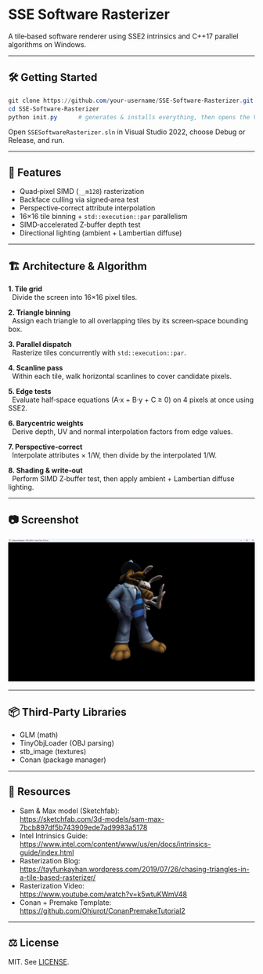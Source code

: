 # SSE Software Rasterizer

A tile‑based software renderer using SSE2 intrinsics and C++17 parallel algorithms on Windows.

---

## 🛠 Getting Started

```powershell
git clone https://github.com/your-username/SSE-Software-Rasterizer.git
cd SSE-Software-Rasterizer
python init.py      # generates & installs everything, then opens the VS solution
```

Open `SSESoftwareRasterizer.sln` in Visual Studio 2022, choose Debug or Release, and run.

---

## 🚀 Features

- Quad‑pixel SIMD (`__m128`) rasterization  
- Backface culling via signed‑area test  
- Perspective‑correct attribute interpolation  
- 16×16 tile binning + `std::execution::par` parallelism  
- SIMD‑accelerated Z‑buffer depth test  
- Directional lighting (ambient + Lambertian diffuse)  

---

## 🏗 Architecture & Algorithm

**1. Tile grid**  
&nbsp;&nbsp;Divide the screen into 16×16 pixel tiles.

**2. Triangle binning**  
&nbsp;&nbsp;Assign each triangle to all overlapping tiles by its screen‑space bounding box.

**3. Parallel dispatch**  
&nbsp;&nbsp;Rasterize tiles concurrently with `std::execution::par`.

**4. Scanline pass**  
&nbsp;&nbsp;Within each tile, walk horizontal scanlines to cover candidate pixels.

**5. Edge tests**  
&nbsp;&nbsp;Evaluate half‑space equations (A·x + B·y + C ≥ 0) on 4 pixels at once using SSE2.

**6. Barycentric weights**  
&nbsp;&nbsp;Derive depth, UV and normal interpolation factors from edge values.

**7. Perspective‑correct**  
&nbsp;&nbsp;Interpolate attributes × 1/W, then divide by the interpolated 1/W.

**8. Shading & write‑out**  
&nbsp;&nbsp;Perform SIMD Z‑buffer test, then apply ambient + Lambertian diffuse lighting.

---

## 📷 Screenshot

![Rasterizer Demo](screenshot.png)

---

## 📦 Third‑Party Libraries

- GLM (math)  
- TinyObjLoader (OBJ parsing)  
- stb_image (textures)  
- Conan (package manager)  

---

## 🔗 Resources

- Sam & Max model (Sketchfab):  
  https://sketchfab.com/3d-models/sam-max-7bcb897df5b743909ede7ad9983a5178  
- Intel Intrinsics Guide:  
  https://www.intel.com/content/www/us/en/docs/intrinsics-guide/index.html  
- Rasterization Blog:  
  https://tayfunkayhan.wordpress.com/2019/07/26/chasing-triangles-in-a-tile-based-rasterizer/  
- Rasterization Video:  
  https://www.youtube.com/watch?v=k5wtuKWmV48
- Conan + Premake Template:  
  https://github.com/Ohjurot/ConanPremakeTutorial2  

---

## ⚖️ License

MIT. See [LICENSE](LICENSE).